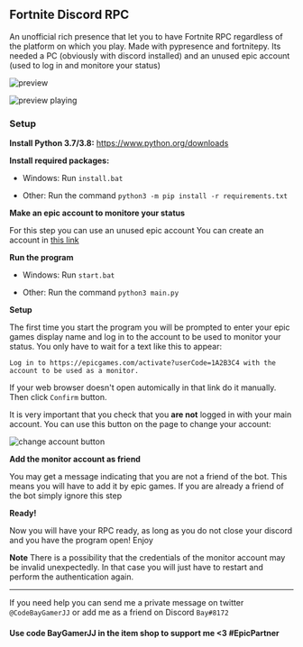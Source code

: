 
## Fortnite Discord RPC

An unofficial rich presence that let you to have Fortnite RPC regardless of the platform on which you play. Made with pypresence and fortnitepy.
Its needed a PC (obviously with discord installed) and an unused epic account (used to log in and monitore your status)

![preview](https://media.discordapp.net/attachments/838192486547324938/838206225325752340/unknown.png)

![preview playing](https://media.discordapp.net/attachments/838192486547324938/838282084437983232/unknown.png)


### Setup

**Install Python 3.7/3.8:**
https://www.python.org/downloads

**Install required packages:**
* Windows:
Run `install.bat`

* Other:
Run the command `python3 -m pip install -r requirements.txt`

**Make an epic account to monitore your status**

For this step you can use an unused epic account
You can create an account in [this link](https://www.epicgames.com/id/logout?redirectUrl=https%3A//www.epicgames.com/id/login)

**Run the program**
* Windows:
Run `start.bat`

* Other:
Run the command `python3 main.py`

**Setup**

The first time you start the program you will be prompted to enter your epic games display name and log in to the account to be used to monitor your status.
You only have to wait for a text like this to appear:
```
Log in to https://epicgames.com/activate?userCode=1A2B3C4 with the account to be used as a monitor.
```
If your web browser doesn't open automically in that link do it manually.
Then click `Confirm` button.

It is very important that you check that you **are not** logged in with your main account. You can use this button on the page to change your account:

![change account button](https://media.discordapp.net/attachments/838192486547324938/838195565614333973/device_code_changeacc.png)


**Add the monitor account as friend**

You may get a message indicating that you are not a friend of the bot. This means you will have to add it by epic games. If you are already a friend of the bot simply ignore this step

**Ready!**

Now you will have your RPC ready, as long as you do not close your discord and you have the program open! Enjoy

**Note**
There is a possibility that the credentials of the monitor account may be invalid unexpectedly. In that case you will just have to restart and perform the authentication again.


---

If you need help you can send me a private message on twitter `@CodeBayGamerJJ` or add me as a friend on Discord `Bay#8172`

#### Use code BayGamerJJ in the item shop to support me <3 #EpicPartner
